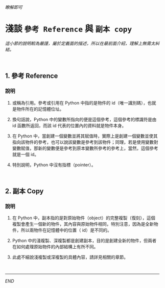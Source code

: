_瞭解即可_

# 淺談 `參考 Reference` 與 `副本 copy` 

_這小節的說明較為嚴謹，屬於定義面的描述，所以在最前面介紹，理解上無需太糾結。_

<br>

## 1. 參考 Reference

### 說明

1. 或稱為引用。參考或引用在 Python 中指的是物件的 id（唯一識別碼），也就是物件所在的記憶體位址。

2. 換句話說，Python 中的變數所指向的便是這個參考，這個參考的標識符是由 id 函數所返回，而該 id 代表的位置內的資料就是物件本身。

3. 在 Python 中，當創建一個變數並將其賦值時，實際上是創建一個變數並使其指向該物件的參考，也可以說該變數是參考到該物件；同理，若是使用變數對變數賦值，那新的變數便是參考到原本變數所參考的參考上，當然，這個參考就是一個 id。

4. 特別說明，Python 中沒有指標（pointer）。

<br>

## 2. 副本 Copy

### 說明

1. 在 Python 中，副本指的是對原始物件（object）的完整複製（復刻），這個複製會產生一個新的物件，其內容與原始物件相同，特別注意，因為是全新物件，所以兩物件在記憶體中的位置（ id）是不同的。

2. Python 中的淺複製、深複製都是創建副本，目的是創建全新的物件，但兩者在如何處理原始物件的內部結構上有所不同。

3. 此處不細說淺複製或深複製的具體內容，請詳見相關的章節。

<br>

---

_END_
